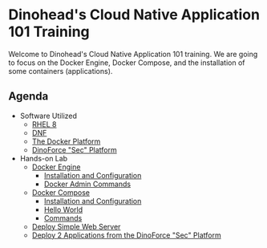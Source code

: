 # Dinohead's Cloud Native Application 101 Training
Welcome to Dinohead's Cloud Native Application 101 training. We are going to focus on the Docker Engine, Docker Compose, and the installation of some containers (applications).

## Agenda
- Software Utilized
  - [RHEL 8](rhel8/index.md)
  - [DNF](dnf/index.md)
  - [The Docker Platform](docker/index.md)
  - [DinoForce "Sec" Platform](dinoforce_sec_platform/index.md)
- Hands-on Lab
  - [Docker Engine](engine/index.md)
      - [Installation and Configuration](docker/engine/index.md)
      - [Docker Admin Commands](docker/engine/index.md)
  - [Docker Compose](docker/compose/index.md)
      - [Installation and Configuration](docker/compose/index.md)
      - [Hello World](docker/compose/gettingstarted.md)
      - [Commands](docker/compose/gettingstarted.md)
  - [Deploy Simple Web Server](docker/testing/index.md)
  - [Deploy 2 Applications from the DinoForce "Sec" Platform](dinoforce_sec_platform/index.md)
